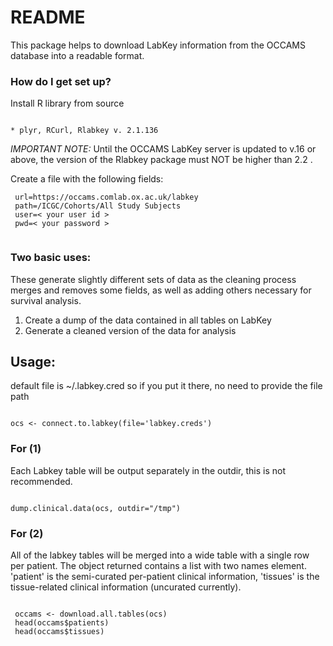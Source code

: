 # README #

This package helps to download LabKey information from the OCCAMS database into a readable format.

### How do I get set up? ###

Install R library from source

```

* plyr, RCurl, Rlabkey v. 2.1.136

```
_IMPORTANT NOTE:_ Until the OCCAMS LabKey server is updated to v.16 or above, the version of the Rlabkey package must NOT be higher than 2.2  .

Create a file with the following fields:

```
 url=https://occams.comlab.ox.ac.uk/labkey
 path=/ICGC/Cohorts/All Study Subjects
 user=< your user id >
 pwd=< your password >
 
 ```


### Two basic uses:

These generate slightly different sets of data as the cleaning process merges and removes some fields, as well as adding others necessary for survival analysis.

1. Create a dump of the data contained in all tables on LabKey
2. Generate a cleaned version of the data for analysis

## Usage:

default file is ~/.labkey.cred so if you put it there, no need to provide the file path

```

ocs <- connect.to.labkey(file='labkey.creds') 

```

### For (1)

Each Labkey table will be output separately in the outdir, this is not recommended.

```

dump.clinical.data(ocs, outdir="/tmp") 

```

### For (2)

All of the labkey tables will be merged into a wide table with a single row per patient. The object returned contains a list with two names element.  'patient' is the semi-curated per-patient clinical information, 'tissues' is the tissue-related clinical information (uncurated currently).  

```

 occams <- download.all.tables(ocs)
 head(occams$patients)
 head(occams$tissues)

```



